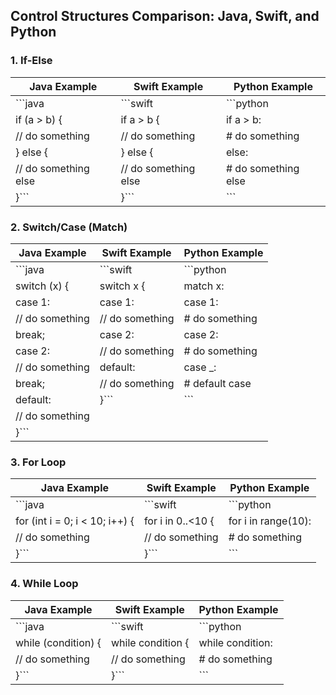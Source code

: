 ## Control Structures Comparison: Java, Swift, and Python

### 1. **If-Else**

| Java Example                             | Swift Example                            | Python Example                               |
|------------------------------------------|------------------------------------------|----------------------------------------------|
| ```java                                  | ```swift                                 | ```python                                    |
| if (a > b) {                             | if a > b {                               | if a > b:                                    |
|     // do something                      |     // do something                      |     # do something                           |
| } else {                                 | } else {                                 | else:                                        |
|     // do something else                 |     // do something else                 |     # do something else                      |
| }```                                     | }```                                     | ```                                          |

### 2. **Switch/Case (Match)**

| Java Example                             | Swift Example                            | Python Example                               |
|------------------------------------------|------------------------------------------|----------------------------------------------|
| ```java                                  | ```swift                                 | ```python                                    |
| switch (x) {                             | switch x {                               | match x:                                     |
|     case 1:                              | case 1:                                  |     case 1:                                  |
|         // do something                  |     // do something                      |         # do something                       |
|         break;                           | case 2:                                  |     case 2:                                  |
|     case 2:                              |     // do something                      |         # do something                       |
|         // do something                  | default:                                 |     case _:                                  |
|         break;                           |     // do something                      |         # default case                       |
|     default:                             | }```                                     | ```                                          |
|         // do something                  |                                          |                                              |
| }```                                     |                                          |                                              |

### 3. **For Loop**

| Java Example                             | Swift Example                            | Python Example                               |
|------------------------------------------|------------------------------------------|----------------------------------------------|
| ```java                                  | ```swift                                 | ```python                                    |
| for (int i = 0; i < 10; i++) {           | for i in 0..<10 {                        | for i in range(10):                          |
|     // do something                      |     // do something                      |     # do something                           |
| }```                                     | }```                                     | ```                                          |

### 4. **While Loop**

| Java Example                             | Swift Example                            | Python Example                               |
|------------------------------------------|------------------------------------------|----------------------------------------------|
| ```java                                  | ```swift                                 | ```python                                    |
| while (condition) {                      | while condition {                        | while condition:                             |
|     // do something                      |     // do something                      |     # do something                           |
| }```                                     | }```                                     | ```                                          |
